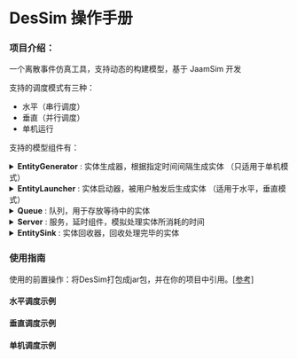 # DesSim 操作手册

### 项目介绍：
一个离散事件仿真工具，支持动态的构建模型，基于 JaamSim 开发

支持的调度模式有三种：
+ 水平（串行调度）
+ 垂直（并行调度）
+ 单机运行

支持的模型组件有：

<details>
    <summary><b>EntityGenerator</b> : 实体生成器，根据指定时间间隔生成实体 （只适用于单机模式）</summary>
    content!!!
</details>

<details>
    <summary><b>EntityLauncher</b> : 实体启动器，被用户触发后生成实体 （适用于水平，垂直模式）</summary>
    content!!!
</details>

<details>
    <summary><b>Queue</b> : 队列，用于存放等待中的实体</summary>
    content!!!
</details>

<details>
    <summary><b>Server</b> : 服务，延时组件，模拟处理实体所消耗的时间</summary>
    content!!!
</details>

<details>
    <summary><b>EntitySink</b> : 实体回收器，回收处理完毕的实体</summary>
    content!!!
</details>



### 使用指南
使用的前置操作：将DesSim打包成jar包，并在你的项目中引用。[[参考]](https://www.jianshu.com/p/257dcca702f7)


#### 水平调度示例

#### 垂直调度示例

#### 单机调度示例


